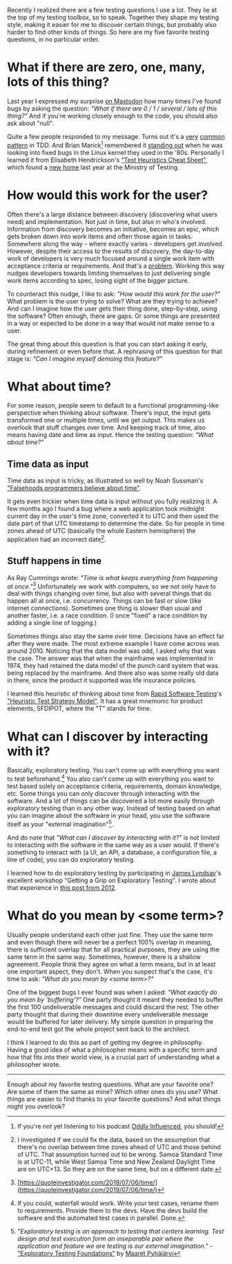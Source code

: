 <!--
.. title: My five favorite testing questions
.. slug: my-five-favorite-testing-questions
.. date: 2023-05-03 08:57:25 UTC+02:00
.. tags: software testing, exploratory testing, heuristics
.. category: software testing
.. link: 
.. description: 
.. type: text
-->

Recently I realized there are a few testing questions I use a lot. They lie at the top of my testing toolbox, so to speak. Together they shape my testing style, making it easier for me to discover certain things, but probably also harder to find other kinds of things. So here are my five favorite testing questions, in no particular order.


# What if there are zero, one, many, lots of this thing?

Last year I expressed my surprise [on Mastodon](https://chaos.social/@joeposaurus/109427704814392787) how many times I've found bugs by asking the question: *"What if there are 0 / 1 / several / lots of this thing?"* And if you're working closely enough to the code, you should also ask about "null".

Quite a few people responded to my message. Turns out it's a [very](https://www.qwan.eu/2021/07/09/tdd-0-1-n.html) [common](http://blog.wingman-sw.com/tdd-guided-by-zombies) [pattern](https://mas.to/@zebulon/109428667658139893) in TDD. And Brian Marick[^1] remembered it [standing out](https://mstdn.social/@marick/109428042023981110) when he was looking into fixed bugs in the Linux kernel they used in the '80s. Personally I learned it from Elisabeth Hendrickson's ["Test Heuristics Cheat Sheet"](https://web.archive.org/web/20150217124452/http://testobsessed.com/wp-content/uploads/2011/04/testheuristicscheatsheetv1.pdf), which found a [new home](https://www.ministryoftesting.com/articles/ab1cd85c?s_id=14715206) last year at the Ministry of Testing.

[^1]: If you're not yet listening to his podcast [Oddly Influenced](https://podcast.oddly-influenced.dev/), you should!


<!-- TEASER_END -->


# How would this work for the user?

Often there's a large distance between discovery (discovering what users need) and implementation. Not just in time, but also in who's involved. Information from discovery becomes an initiative, becomes an epic, which gets broken down into work items and often those again in tasks. Somewhere along the way - where exactly varies - developers get involved. However, despite their access to the results of discovery, the day-to-day work of developers is very much focused around a single work item with acceptance criteria or requirements. And that's a [problem](link://slug/our-work-management-tools-are-limiting-our-imagination). Working this way nudges developers towards limiting themselves to just delivering single work items according to spec, losing sight of the bigger picture.

To counteract this nudge, I like to ask: *"How would this work for the user?"* What problem is the user trying to solve? What are they trying to achieve? And can I imagine how the user gets their thing done, step-by-step, using the software? Often enough, there are gaps. Or some things are presented in a way or expected to be done in a way that would not make sense to a user.

The great thing about this question is that you can start asking it early, during refinement or even before that. A rephrasing of this question for that stage is: *"Can I imagine myself demoing this feature?"*


# What about time?

For some reason, people seem to default to a functional programming-like perspective when thinking about software. There's input, the input gets transformed one or multiple times, until we get output. This makes us overlook that stuff changes over time. And keeping track of time, also means having date and time as input. Hence the testing question: *"What about time?"*

## Time data as input

Time data as input is tricky, as illustrated so well by Noah Sussman's ["Falsehoods programmers believe about time"](https://infiniteundo.com/post/25326999628/falsehoods-programmers-believe-about-time).

It gets even trickier when time data is input without you fully realizing it. A few months ago I found a bug where a web application took midnight current day in the user's time zone, converted it to UTC and then used the date part of that UTC timestamp to determine the date. So for people in time zones ahead of UTC (basically the whole Eastern hemisphere) the application had an incorrect date[^2].

[^2]: I investigated if we could fix the data, based on the assumption that there's no overlap between time zones ahead of UTC and those behind of UTC. That assumption turned out to be wrong. Samoa Standard Time is at UTC-11, while West Samoa Time and New Zealand Daylight Time are on UTC+13. So they are on the same time, but on a different date.

## Stuff happens in time

As Ray Cummings wrote: *"Time is what keeps everything from happening at once."*[^3] Unfortunately we work with computers, so we not only have to deal with things changing over time, but also with several things that do happen all at once, i.e. concurrency. Things can be fast or slow (like internet connections). Sometimes one thing is slower than usual and another faster, i.e. a race condition. (I once "fixed" a race condition by adding a single line of logging.)

[^3]: [https://quoteinvestigator.com/2019/07/06/time/](https://quoteinvestigator.com/2019/07/06/time/)

Sometimes things also stay the same over time. Decisions have an effect far after they were made. The most extreme example I have come across was around 2010. Noticing that the data model was odd, I asked why that was the case. The answer was that when the mainframe was implemented in 1974, they had retained the data model of the punch card system that was being replaced by the mainframe. And there also was some really old data in there, since the product it supported was life insurance policies. 

I learned this heuristic of thinking about time from [Rapid Software Testing](https://rapid-software-testing.com/)'s ["Heuristic Test Strategy Model"](https://www.satisfice.com/download/heuristic-test-strategy-model). It has a great mnemonic for product elements, SFDIPOT, where the "T" stands for time.


# What can I discover by interacting with it?

Basically, exploratory testing. You can't come up with everything you want to test beforehand.[^4] You also can't come up with everything you want to test based solely on acceptance criteria, requirements, domain knowledge, etc. Some things you can only discover through interacting with the software. And a lot of things can be discovered a lot more easily through exploratory testing than in any other way. Instead of testing based on what you can imagine about the software in your head, you use the software itself as your "external imagination"[^5].

And do note that *"What can I discover by interacting with it?"* is not limited to interacting with the software in the same way as a user would. If there's something to interact with (a UI, an API, a database, a configuration file, a line of code), you can do exploratory testing.

[^4]: If you could, waterfall would work. Write your test cases, rename them to requirements. Provide them to the devs. Have the devs build the software and the automated test cases in parallel. Done.

[^5]: *"Exploratory testing is an approach to testing that centers learning. Test design and test execution form an inseparable pair where the application and feature we are testing is our external imagination."* - ["Exploratory Testing Foundations"](https://dev.to/maaretp/exploratory-testing-foundations-4lb3) by [Maaret Pyhäjärvi](https://maaretp.com/) 

I learned how to do exploratory testing by participating in [James Lyndsay](https://www.workroom-productions.com/)'s excellent workshop "Getting a Grip on Exploratory Testing". I wrote about that experience in [this post from 2012](link://slug/some-thoughts-after-attending-the-getting-a-grip-on-exploratory-testing-workshop).


# What do you mean by &lt;some term&gt;?

Usually people understand each other just fine. They use the same term and even though there will never be a perfect 100% overlap in meaning, there is sufficient overlap that for all practical purposes, they are using the same term in the same way. Sometimes, however, there is a shallow agreement. People think they agree on what a term means, but in at least one important aspect, they don't. When you suspect that's the case, it's time to ask: *"What do you mean by &lt;some term&gt;?"*

One of the biggest bugs I ever found was when I asked: *"What exactly do you mean by 'buffering'?"* One party thought it meant they needed to buffer the first 100 undeliverable messages and could discard the rest. The other party thought that during their downtime every undeliverable message would be buffered for later delivery. My simple question in preparing the end-to-end test got the whole project sent back to the architect.

I think I learned to do this as part of getting my degree in philosophy. Having a good idea of what a philosopher means with a specific term and how that fits into their world view, is a crucial part of understanding what a philosopher wrote.

---

Enough about my favorite testing questions. What are your favorite one? Are some of them the same as mine? Which other ones do you use? What things are easier to find thanks to your favorite questions? And what things might you overlook?
